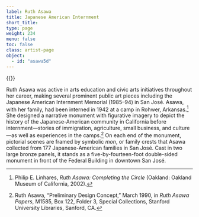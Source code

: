 ```yaml
---
label: Ruth Asawa
title: Japanese American Internment
short_title:
type: page
weight: 234
menu: false
toc: false
class: artist-page
object:
  - id: "asawa5d"
---
```

{{<q-figure id="asawa5d">}}

Ruth Asawa was active in arts education and civic arts initiatives throughout her career, making several prominent public art pieces including the Japanese American Internment Memorial (1985–94) in San José. Asawa, with her family, had been interned in 1942 at a camp in Rohwer, Arkansas.[^1] She designed a narrative monument with figurative imagery to depict the history of the Japanese-American community in California before internment—stories of immigration, agriculture, small business, and culture—as well as experiences in the camps.[^2] On each end of the monument, pictorial scenes are framed by symbolic *mon*, or family crests that Asawa collected from 177 Japanese-American families in San José. Cast in two large bronze panels, it stands as a five-by-fourteen-foot double-sided monument in front of the Federal Building in downtown San José.

[^1]: Philip E. Linhares, *Ruth Asawa: Completing the Circle* (Oakland: Oakland Museum of California, 2002).

[^2]: Ruth Asawa, “Preliminary Design Concept,” March 1990, in *Ruth Asawa Papers*, M1585, Box 122, Folder 3, Special Collections, Stanford University Libraries, Sanford, CA.
